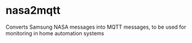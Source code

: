 # nasa2mqtt
Converts Samsung NASA messages into MQTT messages, to be used for monitoring in home automation systems
